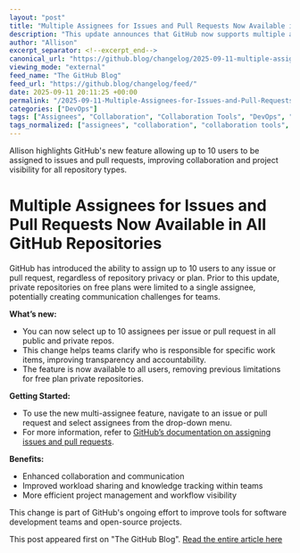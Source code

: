 ```yaml
---
layout: "post"
title: "Multiple Assignees for Issues and Pull Requests Now Available in All GitHub Repositories"
description: "This update announces that GitHub now supports multiple assignees (up to 10) for issues and pull requests in all public and private repositories, removing the previous restriction of single assignees in private repos on free plans. The new feature enhances team collaboration and transparency in project management workflows."
author: "Allison"
excerpt_separator: <!--excerpt_end-->
canonical_url: "https://github.blog/changelog/2025-09-11-multiple-assignees-for-issues-and-pull-requests-now-available-in-all-repositories"
viewing_mode: "external"
feed_name: "The GitHub Blog"
feed_url: "https://github.blog/changelog/feed/"
date: 2025-09-11 20:11:25 +00:00
permalink: "/2025-09-11-Multiple-Assignees-for-Issues-and-Pull-Requests-Now-Available-in-All-GitHub-Repositories.html"
categories: ["DevOps"]
tags: ["Assignees", "Collaboration", "Collaboration Tools", "DevOps", "GitHub", "Improvement", "Issues", "News", "Open Source Tools", "Process Improvement", "Project Management", "Pull Requests", "Repository Management", "Software Development", "Team Workflow"]
tags_normalized: ["assignees", "collaboration", "collaboration tools", "devops", "github", "improvement", "issues", "news", "open source tools", "process improvement", "project management", "pull requests", "repository management", "software development", "team workflow"]
---
```


Allison highlights GitHub's new feature allowing up to 10 users to be assigned to issues and pull requests, improving collaboration and project visibility for all repository types.<!--excerpt_end-->

# Multiple Assignees for Issues and Pull Requests Now Available in All GitHub Repositories

GitHub has introduced the ability to assign up to 10 users to any issue or pull request, regardless of repository privacy or plan. Prior to this update, private repositories on free plans were limited to a single assignee, potentially creating communication challenges for teams.

**What’s new:**

- You can now select up to 10 assignees per issue or pull request in all public and private repos.
- This change helps teams clarify who is responsible for specific work items, improving transparency and accountability.
- The feature is now available to all users, removing previous limitations for free plan private repositories.

**Getting Started:**

- To use the new multi-assignee feature, navigate to an issue or pull request and select assignees from the drop-down menu.
- For more information, refer to [GitHub’s documentation on assigning issues and pull requests](https://docs.github.com/issues/tracking-your-work-with-issues/using-issues/assigning-issues-and-pull-requests-to-other-github-users).

**Benefits:**

- Enhanced collaboration and communication
- Improved workload sharing and knowledge tracking within teams
- More efficient project management and workflow visibility

This change is part of GitHub's ongoing effort to improve tools for software development teams and open-source projects.

This post appeared first on "The GitHub Blog". [Read the entire article here](https://github.blog/changelog/2025-09-11-multiple-assignees-for-issues-and-pull-requests-now-available-in-all-repositories)
